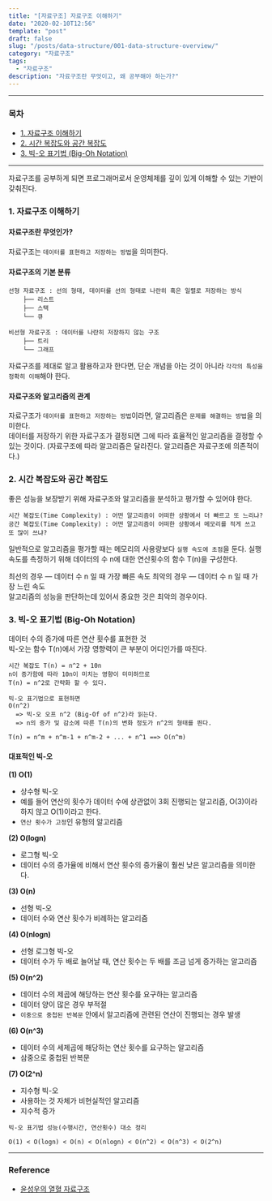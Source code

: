 ```yaml
---
title: "[자료구조] 자료구조 이해하기"
date: "2020-02-10T12:56"
template: "post"
draft: false
slug: "/posts/data-structure/001-data-structure-overview/"
category: "자료구조"
tags:
  - "자료구조"
description: "자료구조란 무엇이고, 왜 공부해야 하는가?"
---
```


---

### 목차

- [1. 자료구조 이해하기](#1-자료구조-이해하기)
- [2. 시간 복잡도와 공간 복잡도](#2-시간-복잡도와-공간-복잡도)
- [3. 빅-오 표기법 (Big-Oh Notation)](#3-빅-오-표기법-big-oh-notation)

---

자료구조를 공부하게 되면 프로그래머로서 운영체제를 깊이 있게 이해할 수 있는 기반이 갖춰진다.

### 1. 자료구조 이해하기

#### 자료구조란 무엇인가?

자료구조는 `데이터를 표현하고 저장하는 방법`을 의미한다.

#### 자료구조의 기본 분류 

```
선형 자료구조 : 선의 형태, 데이터를 선의 형태로 나란히 혹은 일렬로 저장하는 방식
    ├── 리스트
    ├── 스택
    └── 큐

비선형 자료구조 : 데이터를 나란히 저장하지 않는 구조
    ├── 트리
    └── 그래프
```

자료구조를 제대로 알고 활용하고자 한다면, 단순 개념을 아는 것이 아니라 `각각의 특성을 정확히 이해`해야 한다.

#### 자료구조와 알고리즘의 관계

자료구조가 `데이터를 표현하고 저장하는 방법`이라면, 알고리즘은 `문제를 해결하는 방법`을 의미한다.
<br />
데이터를 저장하기 위한 자료구조가 결정되면 그에 따라 효율적인 알고리즘을 결정할 수 있는 것이다. (자료구조에 따라 알고리즘은 달라진다. 알고리즘은 자료구조에 의존적이다.)


### 2. 시간 복잡도와 공간 복잡도

좋은 성능을 보장받기 위해 자료구조와 알고리즘을 분석하고 평가할 수 있어야 한다.

```
시간 복잡도(Time Complexity) : 어떤 알고리즘이 어떠한 상황에서 더 빠르고 또 느리냐?
공간 복잡도(Time Complexity) : 어떤 알고리즘이 어떠한 상황에서 메모리를 적게 쓰고 또 많이 쓰냐?
```

일반적으로 알고리즘을 평가할 때는 메모리의 사용량보다 `실행 속도에 초점`을 둔다. 실행 속도를 측정하기 위해 데이터의 수 n에 대한 연산횟수의 함수 T(n)을 구성한다.

최선의 경우 — 데이터 수 n 일 때 가장 빠른 속도
최악의 경우 — 데이터 수 n 일 때 가장 느린 속도
<br />
알고리즘의 성능을 판단하는데 있어서 중요한 것은 최악의 경우이다.


### 3. 빅-오 표기법 (Big-Oh Notation)

데이터 수의 증가에 따른 연산 횟수를 표현한 것
<br />
빅-오는 함수 T(n)에서 가장 영향력이 큰 부분이 어디인가를 따진다.

```
시간 복잡도 T(n) = n^2 + 10n
n이 증가함에 따라 10n이 미치는 영향이 미미하므로
T(n) = n^2로 간략화 할 수 있다.

빅-오 표기법으로 표현하면
O(n^2)
  => 빅-오 오프 n^2 (Big-Of of n^2)라 읽는다.
  => n의 증가 및 감소에 따른 T(n)의 변화 정도가 n^2의 형태를 띈다.

T(n) = n^m + n^m-1 + n^m-2 + ... + n^1 ==> O(n^m)
```

#### 대표적인 빅-오

**(1) O(1)**
- 상수형 빅-오
- 예를 들어 연산의 횟수가 데이터 수에 상관없이 3회 진행되는 알고리즘, O(3)이라 하지 않고 O(1)이라고 한다.
- `연산 횟수가 고정`인 유형의 알고리즘

**(2) O(logn)**
- 로그형 빅-오
- 데이터 수의 증가율에 비해서 연산 횟수의 증가율이 훨씬 낮은 알고리즘을 의미한다.

**(3) O(n)**
- 선형 빅-오
- 데이터 수와 연산 횟수가 비례하는 알고리즘

**(4) O(nlogn)**
- 선형 로그형 빅-오
- 데이터 수가 두 배로 늘어날 때, 연산 횟수는 두 배를 조금 넘게 증가하는 알고리즘

**(5) O(n^2)**
- 데이터 수의 제곱에 해당하는 연산 횟수를 요구하는 알고리즘
- 데이터 양이 많은 경우 부적절
- `이중으로 중첩된 반복문` 안에서 알고리즘에 관련된 연산이 진행되는 경우 발생

**(6) O(n^3)**
- 데이터 수의 세제곱에 해당하는 연산 횟수를 요구하는 알고리즘
- 삼중으로 중첩된 반복문

**(7) O(2^n)**
- 지수형 빅-오
- 사용하는 것 자체가 비현실적인 알고리즘
- 지수적 증가

```
빅-오 표기법 성능(수행시간, 연산횟수) 대소 정리

O(1) < O(logn) < O(n) < O(nlogn) < O(n^2) < O(n^3) < O(2^n)
```

---

### Reference

- [윤성우의 열혈 자료구조](https://www.aladin.co.kr/shop/wproduct.aspx?ItemId=14783463)